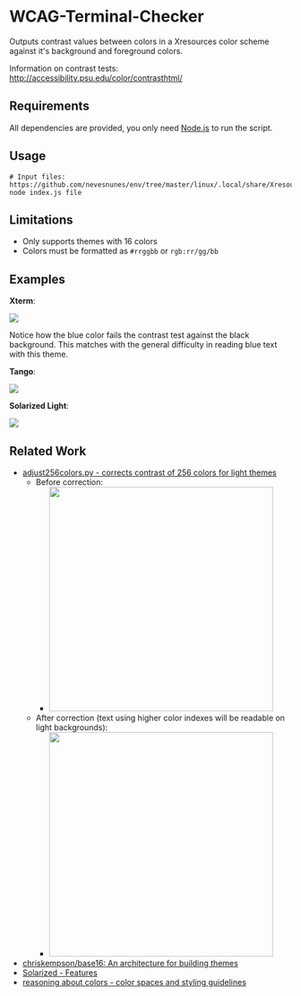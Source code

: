 # WCAG-Terminal-Checker

Outputs contrast values between colors in a Xresources color scheme against it's background and foreground colors.

Information on contrast tests: http://accessibility.psu.edu/color/contrasthtml/

## Requirements

All dependencies are provided, you only need [Node.js](https://nodejs.org/) to run the script.

## Usage

```
# Input files: https://github.com/nevesnunes/env/tree/master/linux/.local/share/Xresources
node index.js file
```

## Limitations

- Only supports themes with 16 colors
- Colors must be formatted as `#rrggbb` or `rgb:rr/gg/bb`

## Examples

**Xterm**:

![](xterm.png)

Notice how the blue color fails the contrast test against the black background. This matches with the general difficulty in reading blue text with this theme.

**Tango**:

![](tango.png)

**Solarized Light**:

![](solarized.png)

## Related Work

- [adjust256colors.py - corrects contrast of 256 colors for light themes](https://github.com/nevesnunes/env/tree/master/linux/bin/adjust256colors.py)
    - Before correction:
        - <img src="./adjust256colors-before.png" width="400px" />
    - After correction (text using higher color indexes will be readable on light backgrounds):
        - <img src="./adjust256colors-after.png" width="400px" />
- [chriskempson/base16: An architecture for building themes](https://github.com/chriskempson/base16)
- [Solarized - Features](https://ethanschoonover.com/solarized/#features)
- [reasoning about colors - color spaces and styling guidelines](http://notes.neeasade.net/color-spaces.html)
